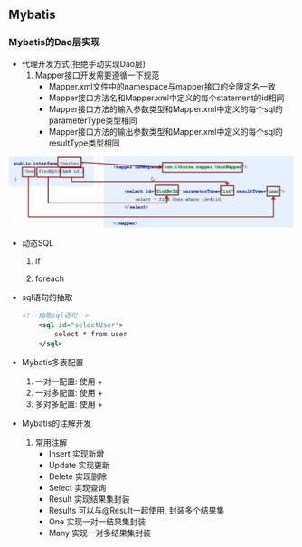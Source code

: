 ## Mybatis
 
### Mybatis的Dao层实现
  
* 代理开发方式(拒绝手动实现Dao层)
  1. Mapper接口开发需要遵循一下规范
     + Mapper.xml文件中的namespace与mapper接口的全限定名一致
     + Mapper接口方法名和Mapper.xml中定义的每个statement的id相同
     + Mapper接口方法的输入参数类型和Mapper.xml中定义的每个sql的parameterType类型相同
     + Mapper接口方法的输出参数类型和Mapper.xml中定义的每个sql的resultType类型相同
    
![代理开发](./imgs/mybatis代理开发.jpg)

* 动态SQL
  1. if
    
  2. foreach
    
* sql语句的抽取 
    ```xml
    <!--抽取sql语句-->
        <sql id="selectUser">
            select * from user
        </sql>
    ```
  
* Mybatis多表配置
  1. 一对一配置: 使用<resultMap> + <association>
  2. 一对多配置: 使用<resultMap> + <collection>
  3. 多对多配置: 使用<resultMap> + <collection>
    
* Mybatis的注解开发
  1. 常用注解
     + Insert 实现新增
     + Update 实现更新
     + Delete 实现删除
     + Select 实现查询
     + Result 实现结果集封装
     + Results 可以与@Result一起使用, 封装多个结果集
     + One 实现一对一结果集封装
     + Many 实现一对多结果集封装